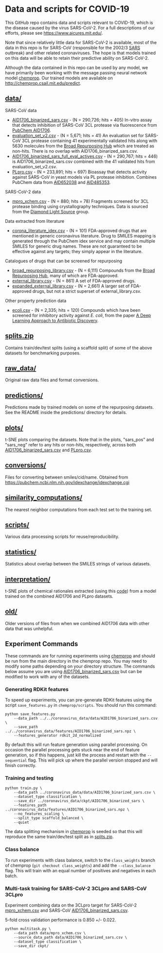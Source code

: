 # Data and scripts for COVID-19

This GitHub repo contains data and scripts relevant to COVID-19, which is the disease caused by the virus SARS-CoV-2. For a full descriptions of our efforts, please see https://www.aicures.mit.edu/.

Note that since relatively little data for SARS-CoV-2 is available, most of the data in this repo is for SARS-CoV (responsible for the 2002/3 [SARS](https://en.wikipedia.org/wiki/Severe_acute_respiratory_syndrome) outbreak) and other related coronaviruses. The hope is that models trained on this data will be able to retain their predictive ability on SARS-CoV-2.

Although the data contained in this repo can be used by any model, we have primarily been working with the message passing neural network model [chemprop](https://github.com/chemprop/chemprop). Our trained models are available on http://chemprop.csail.mit.edu/predict.

## [data/](https://github.com/yangkevin2/coronavirus_data/tree/master/data)

SARS-CoV data
- [AID1706_binarized_sars.csv](https://github.com/yangkevin2/coronavirus_data/blob/master/data/AID1706_binarized_sars.csv) - (N = 290,726; hits = 405) In-vitro assay that detects inhibition of SARS-CoV 3CL protease via fluorescence from [PubChem AID1706](https://pubchem.ncbi.nlm.nih.gov/bioassay/1706).
- [evaluation_set_v2.csv](https://github.com/yangkevin2/coronavirus_data/blob/master/data/evaluation_set_v2.csv) - (N = 5,671; hits = 41) An evaluation set for SARS-CoV 3CL protease containing 41 experimentally validated hits along with 5630 molecules from the [Broad Repurposing Hub](https://www.broadinstitute.org/drug-repurposing-hub) which are treated as non-hits. There is no overlap with AID1706_binarized_sars.csv.
- [AID1706_binarized_sars_full_eval_actives.csv](https://github.com/yangkevin2/coronavirus_data/blob/master/data/AID1706_binarized_sars_full_eval_actives.csv) - (N = 290,767; hits = 446) is AID1706_binarized_sars.csv combined with the 41 validated hits from evaluation_set_v2.csv.
- [PLpro.csv](https://github.com/yangkevin2/coronavirus_data/blob/master/data/PLpro.csv) - (N = 233,891; hits = 697) Bioassay that detects activity against SARS-CoV in yeast models via PL protease inhibition. Combines PubChem data from [AID652038](https://pubchem.ncbi.nlm.nih.gov/bioassay/652038) and [AID485353](https://pubchem.ncbi.nlm.nih.gov/bioassay/485353).

SARS-CoV-2 data
- [​mpro_xchem.csv](https://github.com/yangkevin2/coronavirus_data/blob/master/data/mpro_xchem.csv) - (N = 880; hits = 78) Fragments screened for 3CL protease binding using crystallography techniques. Data is sourced from the [Diamond Light Source](https://www.diamond.ac.uk/covid-19/for-scientists/Main-protease-structure-and-XChem.html) group.

​Data extracted from literature
- [corona_literature_idex.csv](https://github.com/yangkevin2/coronavirus_data/blob/master/data/corona_literature_idex.csv) - (N = 101) FDA-approved drugs that are mentioned in generic coronavirus literature. Drug to SMILES mapping is generated through the PubChem idex service and may contain multiple SMILES for generic drug names. These are not guaranteed to be effective against any targets; they simply appear in the literature.

​Catalogues of drugs that can be screened for repurposing
- [broad_repurposing_library.csv](https://github.com/yangkevin2/coronavirus_data/blob/master/data/broad_repurposing_library.csv) - (N = 6,111) Compounds from the [Broad Repurposing Hub](https://www.broadinstitute.org/drug-repurposing-hub), many of which are FDA-approved.
- [external_library.csv](https://github.com/yangkevin2/coronavirus_data/blob/master/data/external_library.csv) - (N = 861) A set of FDA-approved drugs.
- [expanded_external_library.csv](https://github.com/yangkevin2/coronavirus_data/blob/master/data/expanded_external_library.csv) - (N = 2,661) A larger set of FDA-approved drugs, but not a strict superset of external_library.csv.

Other property prediction data
- [ecoli.csv](https://github.com/yangkevin2/coronavirus_data/blob/master/data/ecoli.csv) - (N = 2,335; hits = 120) Compounds which have been screened for inhibitory activity against *E. coli*, from the paper [A Deep Learning Approach to Antibiotic Discovery](https://www.cell.com/cell/fulltext/S0092-8674(20)30102-1).

## [splits.zip](https://github.com/yangkevin2/coronavirus_data/tree/master/splits.zip)
Contains train/dev/test splits (using a scaffold split) of some of the above datasets for benchmarking purposes.

## [raw_data/](https://github.com/yangkevin2/coronavirus_data/tree/master/raw_data)
Original raw data files and format conversions. 

## [predictions/](https://github.com/yangkevin2/coronavirus_data/tree/master/predictions)
Predictions made by trained models on some of the repurposing datasets. See the README inside the predictions/ directory for details.

## [plots/](https://github.com/yangkevin2/coronavirus_data/tree/master/plots)
t-SNE plots comparing the datasets. Note that in the plots, "sars_pos" and "sars_neg" refer to any hits or non-hits, respectively, across both [AID1706_binarized_sars.csv](https://github.com/yangkevin2/coronavirus_data/blob/master/data/AID1706_binarized_sars.csv) and [PLpro.csv](https://github.com/yangkevin2/coronavirus_data/blob/master/data/PLpro.csv).

## [conversions/](https://github.com/yangkevin2/coronavirus_data/tree/master/conversions)
Files for converting between smiles/cid/name. Obtained from https://pubchem.ncbi.nlm.nih.gov/idexchange/idexchange.cgi

## [similarity_computations/](https://github.com/yangkevin2/coronavirus_data/tree/master/similarity_computations)
The nearest neighbor computations from each test set to the training set. 

## [scripts/](https://github.com/yangkevin2/coronavirus_data/tree/master/scripts)
Various data processing scripts for reuse/reproducibility.

## [statistics/](https://github.com/yangkevin2/coronavirus_data/tree/master/statistics)
Statistics about overlap between the SMILES strings of various datasets.

## [interpretation/](https://github.com/yangkevin2/coronavirus_data/tree/master/interpretation)

t-SNE plots of chemical rationales extracted (using this [code](https://github.com/chemprop/chemprop/blob/master/interpret.py)) from a model trained on the combined AID1706 and PLpro datasets.

## [old/](https://github.com/yangkevin2/coronavirus_data/tree/master/old)
Older versions of files from when we combined AID1706 data with other data that was unhelpful. 

## Experiment Commands

These commands are for running experiments using [chemprop](https://github.com/chemprop/chemprop) and should be run from the main directory in the chemprop repo. You may need to modify some paths depending on your directory structure. The commands below assume you are using [AID1706_binarized_sars.csv](https://github.com/yangkevin2/coronavirus_data/blob/master/data/AID1706_binarized_sars.csv) but can be modified to work with any of the datasets.

### Generating RDKit features

To speed up experiments, you can pre-generate RDKit features using the script `save_features.py` in `chemprop/scripts`. You should run this command:

```
python save_features.py
    --data_path ../../coronavirus_data/data/AID1706_binarized_sars.csv \
    --save_path ../../coronavirus_data/features/AID1706_binarized_sars.npz \
    --features_generator rdkit_2d_normalized
```

By default this will run feature generation using parallel processing. On occasion the parallel processing gets stuck near the end of feature generation, so if this happens, just kill the process and restart with the `--sequential` flag. This will pick up where the parallel version stopped and will finish correctly.


### Training and testing

```
python train.py \
    --data_path ../coronavirus_data/data/AID1706_binarized_sars.csv \
    --dataset_type classification \
    --save_dir ../coronavirus_data/ckpt/AID1706_binarized_sars \
    --features_path ../coronavirus_data/features/AID1706_binarized_sars.npz \
    --no_features_scaling \
    --split_type scaffold_balanced \
    --quiet
```

The data splitting mechanism in [chemprop](https://github.com/chemprop/chemprop) is seeded so that this will reproduce the same train/dev/test split as in [splits.zip](https://github.com/yangkevin2/coronavirus_data/blob/master/splits.zip).

### Class balance

To run experiments with class balance, switch to the `class_weights` branch of chemprop (`git checkout class_weights`) and add the `--class_balance` flag. This will train with an equal number of positives and negatives in each batch.

### Multi-task training for SARS-CoV-2 3CLpro and SARS-CoV 3CLpro

Experiment combining data on the 3CLpro target for SARS-CoV-2 [​mpro_xchem.csv](https://github.com/yangkevin2/coronavirus_data/blob/master/data/mpro_xchem.csv) and SARS-CoV [AID1706_binarized_sars.csv](https://github.com/yangkevin2/coronavirus_data/blob/master/data/AID1706_binarized_sars.csv).

5-fold cross validation performance is 0.850 +/- 0.022.

```
python multitask.py \
    --data_path data/mpro_xchem.csv \
    --source_data_path data/AID1706_binarized_sars.csv \
    --dataset_type classification \
    --save_dir ckpt/
```
